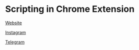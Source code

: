 # Scripting in Chrome Extension

[Website](https://afzoone.dev/)

[Instagram](https://instagram.com/afzoone.dev)

[Telegram](https://t.me/afzoone_dev)
